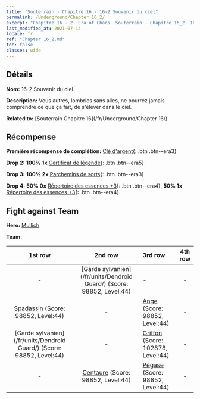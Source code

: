 ```yaml
---
title: "Souterrain - Chapitre 16 - 16-2 Souvenir du ciel"
permalink: /Underground/Chapter 16_2/
excerpt: "Chapitre 16 - 2. Era of Chaos  Souterrain - Chapitre 16_2. 16-2 Souvenir du ciel"
last_modified_at: 2021-07-14
locale: fr
ref: "Chapter 16_2.md"
toc: false
classes: wide
---
```


## Détails

 **Nom:** 16-2 Souvenir du ciel

 **Description:** Vous autres, lombrics sans ailes, ne pourrez jamais comprendre ce que ça fait, de s'élever dans le ciel.

 **Related to:** [Souterrain Chapitre 16](/fr/Underground/Chapter 16/)

## Récompense

 **Première récompense de complétion:** [Clé d'argent](/ItemsFR/con_693/){: .btn .btn--era3}

 **Drop 2:** **100% 1x** [Certificat de légende](/ItemsFR/mat_67/){: .btn .btn--era5}

 **Drop 3:** **100% 2x** [Parchemins de sorts](/ItemsFR/con_694/){: .btn .btn--era3}

 **Drop 4:** **50% 0x** [Répertoire des essences +3](/ItemsFR/mat_60/){: .btn .btn--era4}, **50% 1x** [Répertoire des essences +3](/ItemsFR/mat_60/){: .btn .btn--era4}


## Fight against Team
 **Hero:** [Mullich](/fr/heroes/Mullich/)

 **Team:**


  | 1st row | 2nd row | 3rd row | 4th row |
  |:----:|:----:|:----|:----:|
  | - | [Garde sylvanien](/fr/units/Dendroid Guard/) (Score: 98852, Level:44)  | - | - |
  | [Spadassin](/fr/units/Swordsman/) (Score: 98852, Level:44)  | - | [Ange](/fr/units/Angel/) (Score: 98852, Level:44)  | - |
  | [Garde sylvanien](/fr/units/Dendroid Guard/) (Score: 98852, Level:44)  | - | [Griffon](/fr/units/Griffin/) (Score: 102878, Level:44)  | - |
  | - | [Centaure](/fr/units/Centaur/) (Score: 98852, Level:44)  | [Pégase](/fr/units/Pegasus/) (Score: 98852, Level:44)  | - |


